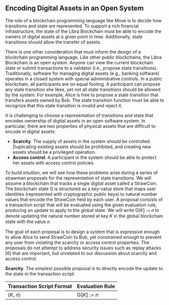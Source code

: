 ## Encoding Digital Assets in an Open System

The role of a blockchain programming language like Move is to decide how transitions and state are represented. To support a rich financial infrastructure, the state of the Libra Blockchain must be able to encode the owners of digital assets at a given point in time. Additionally, state transitions should allow the transfer of assets.

There is one other consideration that must inform the design of a blockchain programming language. Like other public blockchains, the Libra Blockchain is an open system. Anyone can view the current blockchain state or submit transactions to a validator \(i.e., propose state transitions\). Traditionally, software for managing digital assets \(e.g., banking software\) operates in a closed system with special administrative controls. In a public blockchain, all participants are on equal footing. A participant can propose any state transition she likes, yet not all state transitions should be allowed by the system. For example, Alice is free to propose a state transition that transfers assets owned by Bob. The state transition function must be able to recognize that this state transition is invalid and reject it.

It is challenging to choose a representation of transitions and state that encodes ownership of digital assets in an open software system. In particular, there are two properties of physical assets that are difficult to encode in digital assets:

* **Scarcity**. The supply of assets in the system should be controlled. Duplicating existing assets should be prohibited, and creating new assets should be a privileged operation. 
* **Access control**. A participant in the system should be able to protect her assets with access control policies.

To build intuition, we will see how these problems arise during a series of strawman proposals for the representation of state transitions. We will assume a blockchain that tracks a single digital asset called a StrawCoin. The blockchain state G is structured as a key-value store that maps user identities \(represented with cryptographic public keys\) to natural number values that encode the StrawCoin held by each user. A proposal consists of a transaction script that will be evaluated using the given evaluation rule, producing an update to apply to the global state. We will write G\[𝐾\] := 𝑛 to denote updating the natural number stored at key 𝐾 in the global blockchain state with the value 𝑛.

The goal of each proposal is to design a system that is expressive enough to allow Alice to send StrawCoin to Bob, yet constrained enough to prevent any user from violating the scarcity or access control properties. The proposals do not attempt to address security issues such as replay attacks \[6\] that are important, but unrelated to our discussion about scarcity and access control.

**Scarcity**. The simplest possible proposal is to directly encode the update to the state in the transaction script:

| Transaction Script Format | Evaluation Rule |
| :--- | :--- |
| ⟨𝐾, 𝑛⟩ | G\[𝐾\] := 𝑛 |



